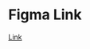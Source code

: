 # Figma Link 
[Link](https://www.figma.com/proto/6rrOQ0dg3knQjb5pEb7X9W/Capstone?node-id=4-172&t=YtFsF7sfNs5oXiwj-1&scaling=scale-down&content-scaling=fixed&page-id=0%3A1&starting-point-node-id=4%3A172)
